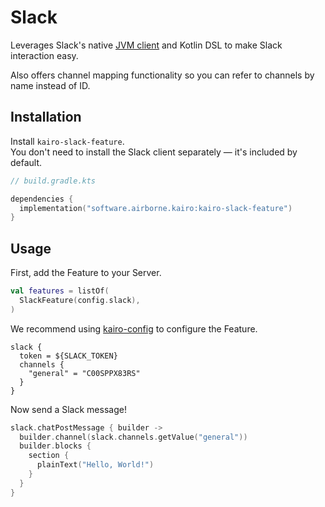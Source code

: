 # Slack

Leverages Slack's native [JVM client](https://github.com/slackapi/java-slack-sdk) and Kotlin DSL
to make Slack interaction easy.

Also offers channel mapping functionality
so you can refer to channels by name instead of ID.

## Installation

Install `kairo-slack-feature`.\
You don't need to install the Slack client separately —
it's included by default.

```kotlin
// build.gradle.kts

dependencies {
  implementation("software.airborne.kairo:kairo-slack-feature")
}
```

## Usage

First, add the Feature to your Server.

```kotlin
val features = listOf(
  SlackFeature(config.slack),
)
```

We recommend using [kairo-config](../kairo-config/README.md) to configure the Feature.

```hocon
slack {
  token = ${SLACK_TOKEN}
  channels {
    "general" = "C00SPPX83RS"
  }
}
```

Now send a Slack message!

```kotlin
slack.chatPostMessage { builder ->
  builder.channel(slack.channels.getValue("general"))
  builder.blocks {
    section {
      plainText("Hello, World!")
    }
  }
}
```
